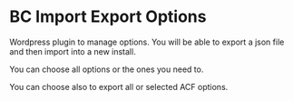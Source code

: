 # BC Import Export Options 

Wordpress plugin to manage options. You will be able to export a json file and then import into a new install.

You can choose all options or the ones you need to.

You can choose also to export all or selected ACF options.